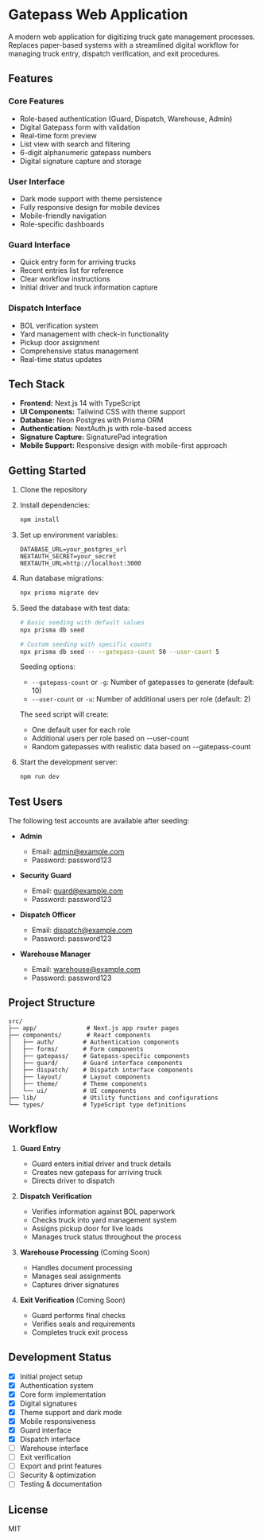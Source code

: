 # Gatepass Web Application

A modern web application for digitizing truck gate management processes. Replaces paper-based systems with a streamlined digital workflow for managing truck entry, dispatch verification, and exit procedures.

## Features

### Core Features

- Role-based authentication (Guard, Dispatch, Warehouse, Admin)
- Digital Gatepass form with validation
- Real-time form preview
- List view with search and filtering
- 6-digit alphanumeric gatepass numbers
- Digital signature capture and storage

### User Interface

- Dark mode support with theme persistence
- Fully responsive design for mobile devices
- Mobile-friendly navigation
- Role-specific dashboards

### Guard Interface

- Quick entry form for arriving trucks
- Recent entries list for reference
- Clear workflow instructions
- Initial driver and truck information capture

### Dispatch Interface

- BOL verification system
- Yard management with check-in functionality
- Pickup door assignment
- Comprehensive status management
- Real-time status updates

## Tech Stack

- **Frontend:** Next.js 14 with TypeScript
- **UI Components:** Tailwind CSS with theme support
- **Database:** Neon Postgres with Prisma ORM
- **Authentication:** NextAuth.js with role-based access
- **Signature Capture:** SignaturePad integration
- **Mobile Support:** Responsive design with mobile-first approach

## Getting Started

1. Clone the repository
2. Install dependencies:
   ```bash
   npm install
   ```
3. Set up environment variables:
   ```env
   DATABASE_URL=your_postgres_url
   NEXTAUTH_SECRET=your_secret
   NEXTAUTH_URL=http://localhost:3000
   ```
4. Run database migrations:
   ```bash
   npx prisma migrate dev
   ```
5. Seed the database with test data:

   ```bash
   # Basic seeding with default values
   npx prisma db seed

   # Custom seeding with specific counts
   npx prisma db seed -- --gatepass-count 50 --user-count 5
   ```

   Seeding options:

   - `--gatepass-count` or `-g`: Number of gatepasses to generate (default: 10)
   - `--user-count` or `-u`: Number of additional users per role (default: 2)

   The seed script will create:

   - One default user for each role
   - Additional users per role based on --user-count
   - Random gatepasses with realistic data based on --gatepass-count

6. Start the development server:
   ```bash
   npm run dev
   ```

## Test Users

The following test accounts are available after seeding:

- **Admin**

  - Email: admin@example.com
  - Password: password123

- **Security Guard**

  - Email: guard@example.com
  - Password: password123

- **Dispatch Officer**

  - Email: dispatch@example.com
  - Password: password123

- **Warehouse Manager**
  - Email: warehouse@example.com
  - Password: password123

## Project Structure

```
src/
├── app/              # Next.js app router pages
├── components/       # React components
│   ├── auth/        # Authentication components
│   ├── forms/       # Form components
│   ├── gatepass/    # Gatepass-specific components
│   ├── guard/       # Guard interface components
│   ├── dispatch/    # Dispatch interface components
│   ├── layout/      # Layout components
│   ├── theme/       # Theme components
│   └── ui/          # UI components
├── lib/             # Utility functions and configurations
└── types/           # TypeScript type definitions
```

## Workflow

1. **Guard Entry**

   - Guard enters initial driver and truck details
   - Creates new gatepass for arriving truck
   - Directs driver to dispatch

2. **Dispatch Verification**

   - Verifies information against BOL paperwork
   - Checks truck into yard management system
   - Assigns pickup door for live loads
   - Manages truck status throughout the process

3. **Warehouse Processing** (Coming Soon)

   - Handles document processing
   - Manages seal assignments
   - Captures driver signatures

4. **Exit Verification** (Coming Soon)
   - Guard performs final checks
   - Verifies seals and requirements
   - Completes truck exit process

## Development Status

- [x] Initial project setup
- [x] Authentication system
- [x] Core form implementation
- [x] Digital signatures
- [x] Theme support and dark mode
- [x] Mobile responsiveness
- [x] Guard interface
- [x] Dispatch interface
- [ ] Warehouse interface
- [ ] Exit verification
- [ ] Export and print features
- [ ] Security & optimization
- [ ] Testing & documentation

## License

MIT
